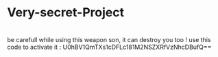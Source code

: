 # Very-secret-Project
#
#
#
#
#
#
#
#
#
#
#
be carefull while using this weapon son, it can destroy you too !
use this code to activate it : U0hBV1QmTXs1cDFLc181M2NSZXRfVzNhcDBufQ==

